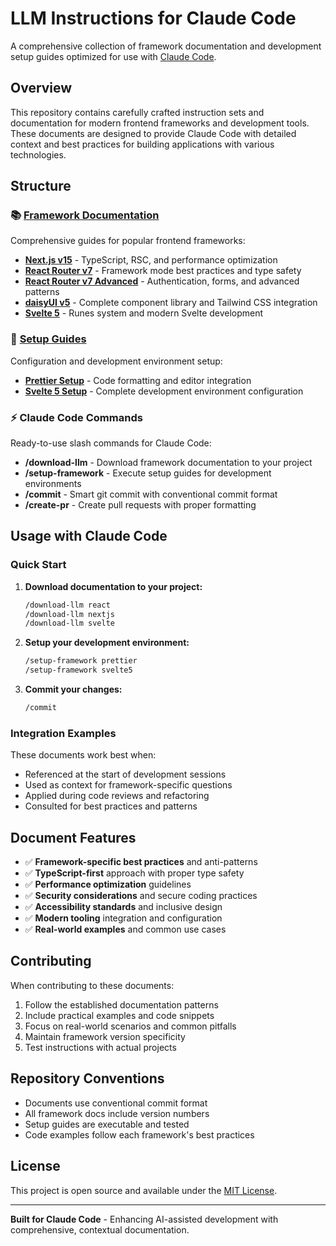 # LLM Instructions for Claude Code

A comprehensive collection of framework documentation and development setup guides optimized for use with [Claude Code](https://claude.ai/code).

## Overview

This repository contains carefully crafted instruction sets and documentation for modern frontend frameworks and development tools. These documents are designed to provide Claude Code with detailed context and best practices for building applications with various technologies.

## Structure

### 📚 [Framework Documentation](frameworks/)
Comprehensive guides for popular frontend frameworks:

- **[Next.js v15](frameworks/nextjs-v15.md)** - TypeScript, RSC, and performance optimization
- **[React Router v7](frameworks/react-router-v7.md)** - Framework mode best practices and type safety
- **[React Router v7 Advanced](frameworks/react-router-v7-advanced.md)** - Authentication, forms, and advanced patterns
- **[daisyUI v5](frameworks/daisyui-v5.md)** - Complete component library and Tailwind CSS integration
- **[Svelte 5](frameworks/svelte-v5.md)** - Runes system and modern Svelte development

### 🔧 [Setup Guides](setup/)
Configuration and development environment setup:

- **[Prettier Setup](setup/setup-prettier.md)** - Code formatting and editor integration
- **[Svelte 5 Setup](setup/setup-svelte5.md)** - Complete development environment configuration

### ⚡ Claude Code Commands
Ready-to-use slash commands for Claude Code:

- **/download-llm** - Download framework documentation to your project
- **/setup-framework** - Execute setup guides for development environments
- **/commit** - Smart git commit with conventional commit format
- **/create-pr** - Create pull requests with proper formatting

## Usage with Claude Code

### Quick Start

1. **Download documentation to your project:**
   ```bash
   /download-llm react
   /download-llm nextjs
   /download-llm svelte
   ```

2. **Setup your development environment:**
   ```bash
   /setup-framework prettier
   /setup-framework svelte5
   ```

3. **Commit your changes:**
   ```bash
   /commit
   ```

### Integration Examples

These documents work best when:
- Referenced at the start of development sessions
- Used as context for framework-specific questions
- Applied during code reviews and refactoring
- Consulted for best practices and patterns

## Document Features

- ✅ **Framework-specific best practices** and anti-patterns
- ✅ **TypeScript-first** approach with proper type safety
- ✅ **Performance optimization** guidelines
- ✅ **Security considerations** and secure coding practices
- ✅ **Accessibility standards** and inclusive design
- ✅ **Modern tooling** integration and configuration
- ✅ **Real-world examples** and common use cases

## Contributing

When contributing to these documents:

1. Follow the established documentation patterns
2. Include practical examples and code snippets
3. Focus on real-world scenarios and common pitfalls
4. Maintain framework version specificity
5. Test instructions with actual projects

## Repository Conventions

- Documents use conventional commit format
- All framework docs include version numbers
- Setup guides are executable and tested
- Code examples follow each framework's best practices

## License

This project is open source and available under the [MIT License](LICENSE).

---

**Built for Claude Code** - Enhancing AI-assisted development with comprehensive, contextual documentation.